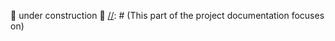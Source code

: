 :construction: under construction :construction: 
[//]: # (This part of the project documentation focuses on)

[//]: # (an **information-oriented** approach. Use it as a)

[//]: # (reference for the technical implementation of the)

[//]: # (`calculator` project code. Yes!)

[//]: # ()
[//]: # (::: laktory.calculator.calculations)